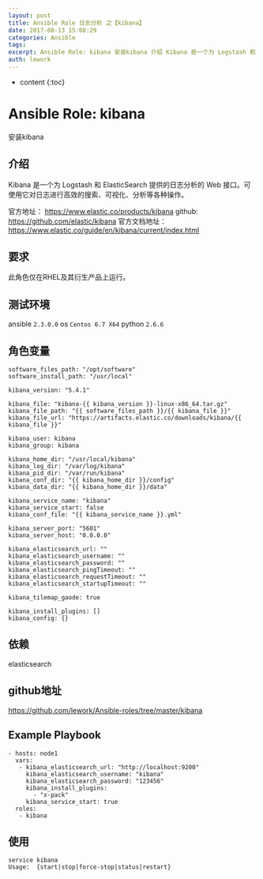 ```yaml
---
layout: post
title: Ansible Role 日志分析 之【kibana】
date: 2017-08-13 15:08:29
categories: Ansible
tags:
excerpt: Ansible Role: kibana 安装kibana 介绍 Kibana 是一个为 Logstash 和 ElasticSearch 提供...
auth: lework
---
```

* content
{:toc}

# Ansible Role: kibana

安装kibana

## 介绍

Kibana 是一个为 Logstash 和 ElasticSearch 提供的日志分析的 Web 接口。可使用它对日志进行高效的搜索、可视化、分析等各种操作。

官方地址： https://www.elastic.co/products/kibana
github: https://github.com/elastic/kibana
官方文档地址：https://www.elastic.co/guide/en/kibana/current/index.html

## 要求

此角色仅在RHEL及其衍生产品上运行。

## 测试环境

ansible `2.3.0.0`
os `Centos 6.7 X64`
python `2.6.6`

## 角色变量
	
	software_files_path: "/opt/software"
	software_install_path: "/usr/local"

	kibana_version: "5.4.1"

	kibana_file: "kibana-{{ kibana_version }}-linux-x86_64.tar.gz"
	kibana_file_path: "{{ software_files_path }}/{{ kibana_file }}"
	kibana_file_url: "https://artifacts.elastic.co/downloads/kibana/{{ kibana_file }}"

	kibana_user: kibana
	kibana_group: kibana

	kibana_home_dir: "/usr/local/kibana"
	kibana_log_dir: "/var/log/kibana"
	kibana_pid_dir: "/var/run/kibana"
	kibana_conf_dir: "{{ kibana_home_dir }}/config"
	kibana_data_dir: "{{ kibana_home_dir }}/data"

	kibana_service_name: "kibana"
	kibana_service_start: false
	kibana_conf_file: "{{ kibana_service_name }}.yml"

	kibana_server_port: "5601"
	kibana_server_host: "0.0.0.0"

	kibana_elasticsearch_url: ""
	kibana_elasticsearch_username: ""
	kibana_elasticsearch_password: ""
	kibana_elasticsearch_pingTimeout: ""
	kibana_elasticsearch_requestTimeout: ""
	kibana_elasticsearch_startupTimeout: ""

	kibana_tilemap_gaode: true

	kibana_install_plugins: []
	kibana_config: {}

## 依赖

elasticsearch

## github地址

https://github.com/lework/Ansible-roles/tree/master/kibana

## Example Playbook

	- hosts: node1
	  vars:
	   - kibana_elasticsearch_url: "http://localhost:9200"
		 kibana_elasticsearch_username: "kibana"
		 kibana_elasticsearch_password: "123456"
		 kibana_install_plugins:
		   - "x-pack"
		 kibana_service_start: true
	  roles:
	   - kibana

## 使用

```
service kibana
Usage:  {start|stop|force-stop|status|restart}
```

